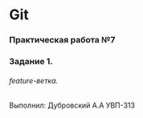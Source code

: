 # Git
### Практическая работа №7
### Задание 1.
###### feature-ветка.
Выполнил:
Дубровский А.А
УВП-313